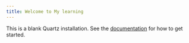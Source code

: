 ```yaml
---
title: Welcome to My learning
---
```


This is a blank Quartz installation.
See the [documentation](https://quartz.jzhao.xyz) for how to get started.
